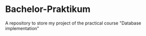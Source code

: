 # Bachelor-Praktikum
A repository to store my project of the practical course "Database implementation"
